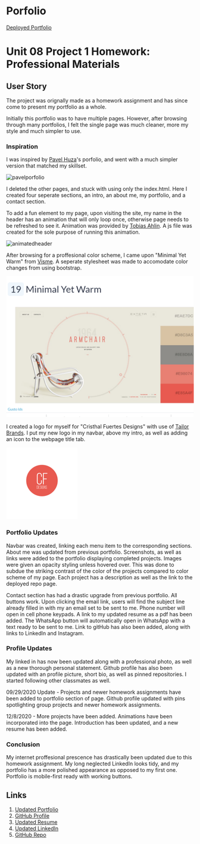 # Porfolio
[Deployed Portfolio](https://cmfuertes.github.io/Portfolio/)

# Unit 08 Project 1 Homework: Professional Materials

## User Story
The project was orignally made as a homework assignment and has since come to present my portfolio as a whole. 

Initially this portfolio was to have multiple pages. However, after browsing through many portfolios, I felt the single page was much cleaner, more my style and much simpler to use. 

### Inspiration
I was inspired by [Pavel Huza](http://www.pavelhuza.com/)'s porfolio, and went with a much simpler version that matched my skillset. 

![pavelporfolio](https://github.com/CMFuertes/Portfolio/blob/master/assets/images/profileinspogif.gif)

I deleted the other pages, and stuck with using only the index.html. Here I created four seperate sections, an intro, an about me, my portfolio, and a contact section.

To add a fun element to my page, upon visiting the site, my name in the header has an animation that will only loop once, otherwise page needs to be refreshed to see it. Animation was provided by [Tobias Ahlin](https://tobiasahlin.com/moving-letters/#9). A js file was created for the sole purpose of running this animation. 

![animatedheader](https://github.com/CMFuertes/Portfolio/blob/master/assets/images/animatedheader.gif)

After browsing for a proffesional color scheme, I came upon "Minimal Yet Warm" from [Visme](https://visme.co/blog/website-color-schemes/). A seperate stylesheet was made to accomodate color changes from using bootstrap. 

![Minimal Yet Warm Scheme](assets/images/colorschemeinspo.png)

I created a logo for myself for "Cristhal Fuertes Designs" with use of [Tailor Brands](https://www.tailorbrands.com/). I put my new logo in my navbar, above my intro, as well as adding an icon to the webpage title tab. 

![CF Design Logo](assets/images/logo_size__2_-removebg-preview.png)

### Portfolio Updates
Navbar was created, linking each menu item to the corresponding sections. About me was updated from previous portfolio. Screenshots, as well as links were added to the portfolio displaying completed projects. Images were given an opacity styling unless hovered over. This was done to subdue the striking contrast of the color of the projects compared to color scheme of my page. Each project has a description as well as the link to the deployed repo page. 

Contact section has had a drastic upgrade from previous portfolio. All buttons work. Upon clicking the email link, users will find the subject line already filled in with my an email set to be sent to me. Phone number will open in cell phone keypads. A link to my updated resume as a pdf has been added. The WhatsApp button will automatically open in WhatsApp with a text ready to be sent to me. Link to gitHub has also been added, along with links to LinkedIn and Instagram. 

### Profile Updates

My linked in has now been updated along with a professional photo, as well as a new thorough personal statement. Github profile has also been updated with an profile picture, short bio, as well as pinned repositories. I started following other classmates as well. 

09/29/2020 Update - Projects and newer homework assignments have been added to portfolio section of page. Github profile updated with pins spotlighting group projects and newer homework assignments.

12/8/2020 - More projects have been added. Animations have been incorporated into the page. Introduction has been updated, and a new resume has been added. 

### Conclusion 

My internet proffesional prescence has drastically been updated due to this homework assignment. My long neglected LinkedIn looks tidy, and my portfolio has a more polished appearance as opposed to my first one. Portfolio is mobile-first ready with working buttons. 

## Links
1. [Updated Portfolio](https://cmfuertes.github.io/Portfolio/)
2. [GitHub Profile](https://github.com/CMFuertes)
3. [Updated Resume](https://cmfuertes.github.io/Portfolio/assets/CristhalResume.pdf)
4. [Updated LinkedIn](https://www.linkedin.com/in/cristhal-fuertes-8507244a/)
5. [GitHub Repo](https://github.com/CMFuertes/Portfolio/)
